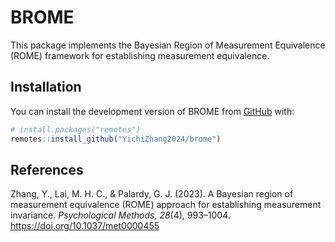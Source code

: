 # BROME

This package implements the Bayesian Region of Measurement Equivalence (ROME) framework for establishing measurement equivalence.

## Installation

You can install the development version of BROME from [GitHub](https://github.com/) with:

``` r
# install.packages("remotes")
remotes::install_github("YichiZhang2024/brome")
```

## References

Zhang, Y., Lai, M. H. C., & Palardy, G. J. (2023). A Bayesian region of measurement equivalence (ROME) approach for establishing measurement invariance. *Psychological Methods, 28*(4), 993–1004. https://doi.org/10.1037/met0000455 
